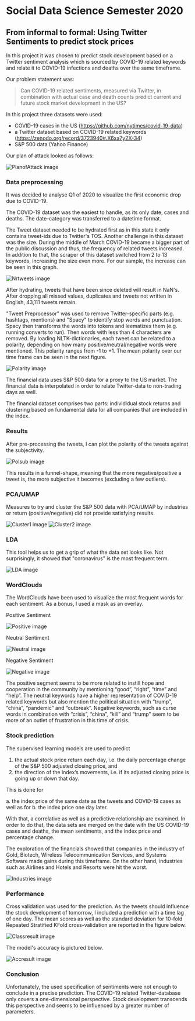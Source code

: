 # Social Data Science Semester 2020
## From informal to formal: Using Twitter Sentiments to predict stock prices

In this project it was chosen to predict stock development based on a Twitter sentiment analysis which is sourced by COVID-19 related keywords and relate it to COVID-19 infections and deaths over the same timeframe.

Our problem statement was:
> Can COVID-19 related sentiments, measured via Twitter, in combination with actual case and death counts predict current and future stock market development in the US?

In this project three datasets were used: 
- COVID-19 cases in the US (https://github.com/nytimes/covid-19-data)
- a Twitter dataset based on COVID-19 related keywords (https://zenodo.org/record/3723940#.X6xa7y2X-34)
- S&P 500 data (Yahoo Finance)

Our plan of attack looked as follows:

![PlanofAttack image](https://github.com/PhilCPH/Twitter-Sentiment-Analysis-and-ML/blob/main/images/PlanofAttack.JPG)

### Data preprocessing
It was decided to analyse Q1 of 2020 to visualize the first economic drop due to COVID-19.

The COVID-19 dataset was the easiest to handle, as its only date, cases and deaths. The date-category was transferred to a datetime format.

The Tweet dataset needed to be hydrated first as in this state it only contains tweet-ids due to Twitter's TOS. Another challenge in this dataset was the size. During the middle of March COVID-19 became a bigger part of the public discussion and thus, the frequency of related tweets increased. In addition to that, the scraper of this dataset switched from 2 to 13 keywords, increasing the size even more. For our sample, the increase can be seen in this graph.

![Nrtweets image](https://github.com/PhilCPH/Twitter-Sentiment-Analysis-and-ML/blob/main/images/tweet_increase.JPG)

After hydrating, tweets that have been since deleted will result in NaN's. After dropping all missed values, duplicates and tweets not written in English, 43,111 tweets remain.

"Tweet Preprocessor" was used to remove Twitter-specific parts (e.g. hashtags, mentions) and "Spacy" to identify stop words and punctuation. Spacy then transforms the words into tokens and leematizes them (e.g. running converts to run). Then words with less than 4 characters are removed. By loading NLTK-dictionaries, each tweet can be related to a polarity, depending on how many positive/neutral/negative words were mentioned. This polarity ranges from -1 to +1. The mean polarity over our time frame can be seen in the next figure.

![Polarity image](https://github.com/PhilCPH/Twitter-Sentiment-Analysis-and-ML/blob/main/images/MeanPol.JPG)

The financial data uses S&P 500 data for a proxy to the US market. The financial data is interpolated in order to relate Twitter-data to non-trading days as well.

The financial dataset comprises two parts: individidual stock returns and clustering based on fundamental data for all companies that are included in the index.

### Results

After pre-processing the tweets, I can plot the polarity of the tweets against the subjectivity.

![Polsub image](https://github.com/PhilCPH/Twitter-Sentiment-Analysis-and-ML/blob/main/images/Polarity.JPG)

This results in a funnel-shape, meaning that the more negative/positive a tweet is, the more subjective it becomes (excluding a few outliers).

### PCA/UMAP

Measures to try and cluster the S&P 500 data with PCA/UMAP by industries or return (positive/negative) did not provide satisfying results.

![Cluster1 image](https://github.com/PhilCPH/Twitter-Sentiment-Analysis-and-ML/blob/main/images/PCA.JPG)
![Cluster2 image](https://github.com/PhilCPH/Twitter-Sentiment-Analysis-and-ML/blob/main/images/UMAP.JPG)

### LDA

This tool helps us to get a grip of what the data set looks like. Not surprisingly, it showed that "coronavirus" is the most frequent term.

![LDA image](https://github.com/PhilCPH/Twitter-Sentiment-Analysis-and-ML/blob/main/images/LDA.JPG)

### WordClouds
The WordClouds have been used to visualize the most frequent words for each sentiment. As a bonus, I used a mask as an overlay.

Positive Sentiment

![Positive image](https://github.com/PhilCPH/Twitter-Sentiment-Analysis-and-ML/blob/main/images/Positive.png)

Neutral Sentiment

![Neutral image](https://github.com/PhilCPH/Twitter-Sentiment-Analysis-and-ML/blob/main/images/Neutral.png)

Negative Sentiment

![Negative image](https://github.com/PhilCPH/Twitter-Sentiment-Analysis-and-ML/blob/main/images/Negative.png)

The positive segment seems to be more related to instill hope and cooperation in the community by mentioning “good”, “right”, “time” and “help”. The neutral keywords have a higher representation of COVID-19 related keywords but also mention the political situation with “trump”, “china”, “pandemic” and “outbreak”. Negative keywords, such as curse words in combination with “crisis”, “china”, “kill” and “trump” seem to be more of an outlet of frustration in this time of crisis.

### Stock prediction

The supervised learning models are used to predict

1. the actual stock price return each day, i.e. the daily percentage change of the S&P 500 adjusted closing price, and
2. the direction of the index’s movements, i.e. if its adjusted closing price is going up or down that day.

This is done for

a. the index price of the same date as the tweets and COVID-19 cases as well as for
b. the index price one day later.

With that, a correlative as well as a predictive relationship are examined. In order to do that, the data sets are merged on the date with the US COVID-19 cases and deaths, the mean sentiments, and the index price and percentage change.

The exploration of the financials showed that companies in the industry of Gold, Biotech, Wireless Telecommunication Services, and Systems Software made gains during this timeframe. On the other hand, industries such as Airlines and Hotels and Resorts were hit the worst.

![Industries image](https://github.com/PhilCPH/Twitter-Sentiment-Analysis-and-ML/blob/main/images/industries.JPG)

### Performance

Cross validation was used for the prediction. As the tweets should influence the stock development of tomorrow, I included a prediction with a time lag of one day. The mean scores as well as the standard deviation for 10-fold Repeated Stratified KFold cross-validation are reported in the figure below.

![Classresult image](https://github.com/PhilCPH/Twitter-Sentiment-Analysis-and-ML/blob/main/images/classres.JPG)

The model's accuracy is pictured below.

![Accresult image](https://github.com/PhilCPH/Twitter-Sentiment-Analysis-and-ML/blob/main/images/accres.JPG)

### Conclusion

Unfortunately, the used specification of sentiments were not enough to conclude in a precise prediction. The COVID-19 related Twitter-database only covers a one-dimensional perspective. Stock development transcends this perspective and seems to be influenced by a greater number of parameters.
